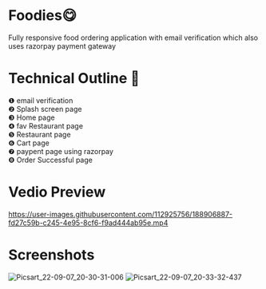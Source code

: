 # Foodies😋
Fully responsive food ordering application with email verification which also uses razorpay payment gateway
# Technical Outline 📕
❶ email verification\
❷ Splash screen page\
❸ Home page\
❹ fav Restaurant page\
❺ Restaurant page\
❻ Cart page\
❼ paypent page using razorpay\
❽ Order Successful page
# Vedio Preview
https://user-images.githubusercontent.com/112925756/188906887-fd27c59b-c245-4e95-8cf6-f9ad444ab95e.mp4
# Screenshots
![Picsart_22-09-07_20-30-31-006](https://user-images.githubusercontent.com/112925756/188947184-695cc2d8-f596-4c01-be0c-468e0388bb2c.jpg)
![Picsart_22-09-07_20-33-32-437](https://user-images.githubusercontent.com/112925756/188947343-ed11ef96-db06-4fde-a375-62ac49f009be.jpg)




 
